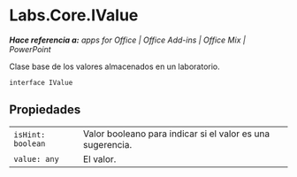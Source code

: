 
# Labs.Core.IValue

 _**Hace referencia a:** apps for Office | Office Add-ins | Office Mix | PowerPoint_

Clase base de los valores almacenados en un laboratorio.

```
interface IValue
```


## Propiedades


|||
|:-----|:-----|
| `isHint: boolean`|Valor booleano para indicar si el valor es una sugerencia.|
| `value: any`|El valor.|
